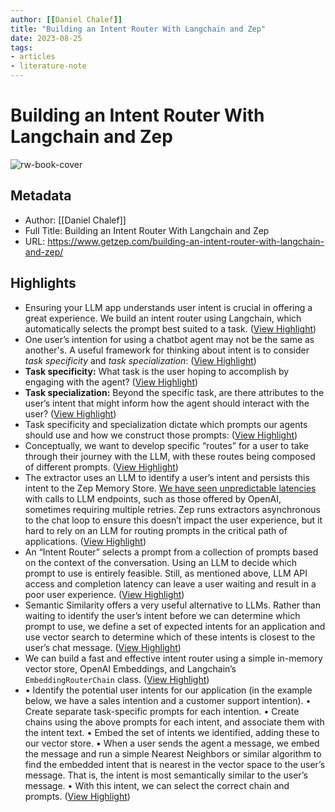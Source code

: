 ```yaml
---
author: [[Daniel Chalef]]
title: "Building an Intent Router With Langchain and Zep"
date: 2023-08-25
tags: 
- articles
- literature-note
---
```

# Building an Intent Router With Langchain and Zep

![rw-book-cover](https://www.getzep.com/content/images/2023/06/sunny_in_the_hills_a_cute_robot_standing_at_a_junction_in_a_roa_7a7cf9de-ce82-40e5-a56c-32c3870c7dc8.png)

## Metadata
- Author: [[Daniel Chalef]]
- Full Title: Building an Intent Router With Langchain and Zep
- URL: https://www.getzep.com/building-an-intent-router-with-langchain-and-zep/

## Highlights
- Ensuring your LLM app understands user intent is crucial in offering a great experience. We build an intent router using Langchain, which automatically selects the prompt best suited to a task. ([View Highlight](https://read.readwise.io/read/01h44a9knzey5thpzvw9gc7thy))
- One user’s intention for using a chatbot agent may not be the same as another's. A useful framework for thinking about intent is to consider *task specificity* and *task specialization*: ([View Highlight](https://read.readwise.io/read/01h44a9xyhyvgfy678zstytv5c))
- **Task specificity:** What task is the user hoping to accomplish by engaging with the agent? ([View Highlight](https://read.readwise.io/read/01h44aaqf43dwd92ectw6qs3kc))
- **Task specialization:** Beyond the specific task, are there attributes to the user’s intent that might inform how the agent should interact with the user? ([View Highlight](https://read.readwise.io/read/01h44ab39cxwp4q2j9ewq0gj80))
- Task specificity and specialization dictate which prompts our agents should use and how we construct those prompts: ([View Highlight](https://read.readwise.io/read/01h44abgr5f127c4nmb183qd5q))
- Conceptually, we want to develop specific “routes” for a user to take through their journey with the LLM, with these routes being composed of different prompts. ([View Highlight](https://read.readwise.io/read/01h44abtbqd0p3mcw38y50hbqs))
- The extractor uses an LLM to identify a user’s intent and persists this intent to the Zep Memory Store. [We have seen unpredictable latencies](https://www.getzep.com/text-embedding-latency-a-semi-scientific-look/) with calls to LLM endpoints, such as those offered by OpenAI, sometimes requiring multiple retries. Zep runs extractors asynchronous to the chat loop to ensure this doesn’t impact the user experience, but it hard to rely on an LLM for routing prompts in the critical path of applications. ([View Highlight](https://read.readwise.io/read/01h44ac16a457m8pgspagdk3x3))
- An “Intent Router” selects a prompt from a collection of prompts based on the context of the conversation. Using an LLM to decide which prompt to use is entirely feasible. Still, as mentioned above, LLM API access and completion latency can leave a user waiting and result in a poor user experience. ([View Highlight](https://read.readwise.io/read/01h44acdg0v0f32xdzcxt2amne))
- Semantic Similarity offers a very useful alternative to LLMs. Rather than waiting to identify the user’s intent before we can determine which prompt to use, we define a set of expected intents for an application and use vector search to determine which of these intents is closest to the user’s chat message. ([View Highlight](https://read.readwise.io/read/01h44acfpvjgj0hntn6e096dmt))
- We can build a fast and effective intent router using a simple in-memory vector store, OpenAI Embeddings, and Langchain’s `EmbeddingRouterChain` class. ([View Highlight](https://read.readwise.io/read/01h44acmnke5gwbr8fqrs5hhgc))
- • Identify the potential user intents for our application (in the example below, we have a sales intention and a customer support intention).
  • Create separate task-specific prompts for each intention.
  • Create chains using the above prompts for each intent, and associate them with the intent text.
  • Embed the set of intents we identified, adding these to our vector store.
  • When a user sends the agent a message, we embed the message and run a simple Nearest Neighbors or similar algorithm to find the embedded intent that is nearest in the vector space to the user’s message. That is, the intent is most semantically similar to the user’s message.
  • With this intent, we can select the correct chain and prompts. ([View Highlight](https://read.readwise.io/read/01h44ad5ft8pmecd6ytpkzs8d1))
